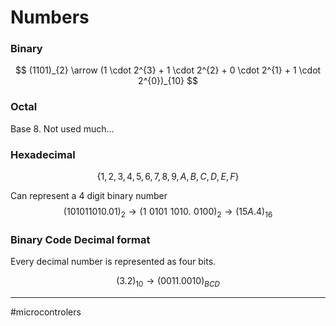 # Numbers

### Binary

$$
(1101)_{2} \arrow (1 \cdot 2^{3} + 1 \cdot 2^{2} + 0 \cdot 2^{1} + 1 \cdot 2^{0})_{10}  
$$

### Octal
Base $8$. Not used much...

### Hexadecimal
$$\{1, 2, 3, 4, 5, 6, 7, 8, 9, A, B ,C ,D, E, F\}$$

Can represent a 4 digit binary number
$$(101011010.01)_{2} \rightarrow (1\,\,0101\,\,1010. \,\,0100)_{2} \rightarrow (15A.4)_{16}$$

### Binary Code Decimal format
Every decimal number is represented as four bits.

$$(3.2)_{10} \rightarrow (0011.0010)_{BCD}$$

---
#microcontrolers 